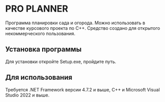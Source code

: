 # PRO PLANNER
 Программа планировки сада и огорода. Можно использовать в качестве курсового проекта по C++. Средство создано для открытого некоммерческого пользования.

## Установка программы
 Для установки откройте Setup.exe, пройдите путь.

## Для использования
 Требуется .NET Framework версии 4.7.2 и выше, C++ и Microsoft Visual Studio 2022 и выше.
